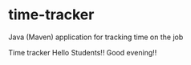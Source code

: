 # time-tracker
Java (Maven) application for tracking time on the job

Time tracker
Hello Students!!
Good evening!!

